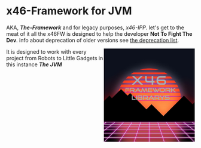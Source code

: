 <!--

     Tete
      is
   Illuminati

      (^)

      ###
     ##^##
    ##^#^##
   #########
  ###########
 #############
###############
-->


<p align="left">
<!--<img src="https://img.shields.io/badge/Variant-JVM">-->
<!--<a href="https://discord.gg/"><img src="https://img.shields.io/badge/Discord Server-down-important">
</a>--></p>

# **x46-Framework for JVM**
AKA, ***The-Framework*** and for legacy purposes, *x46-IPP*. 
let's get to the meat of it all the x46FW is designed to help the developer **Not To Fight The Dev**.
info about deprecation of older versions see [the deprecation list](./dep_list.txt).


<img src="./asst/x46FWlogo.png?raw=true" alt="x46FW logo" align="right" height="250px">

<!--
     ###
     ###
     ###
    #####
   ####### 
  ## ### ##
 ##  ###  ##
##   ###   ##
-->

It is designed to work with every project from Robots to Little Gadgets in this instance ***The JVM***
<!-- <a href="./documentation"><h3>More Info in The Documentation.</h3></a>
<h3>More Documentation Comeing Soon.</h3> -->
